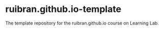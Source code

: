 # ruibran.github.io-template
The template repository for the ruibran.github.io course on Learning Lab.
